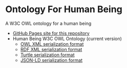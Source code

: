 # Ontology For Human Being

A W3C OWL ontology for a human being

* [GitHub Pages site for this repository](https://zombiemaker.github.io/human-being-ontology/)
* Human Being W3C OWL Ontology (current version)
  * [OWL XML serialization format](https://raw.githubusercontent.com/zombiemaker/human-being-ontology/main/human-being.owl)
  * [RDF XML serialization format](https://raw.githubusercontent.com/zombiemaker/human-being-ontology/main/human-being-rdf-xml.owl)
  * [Turtle serialization format](https://raw.githubusercontent.com/zombiemaker/human-being-ontology/main/human-being-turtle.owl)
  * [JSON-LD serialization format](https://raw.githubusercontent.com/zombiemaker/human-being-ontology/main/human-being-json-ld.owl)